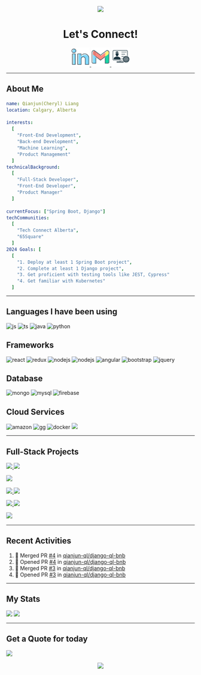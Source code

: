 <p align="center">
    <img src="https://capsule-render.vercel.app/api?type=waving&color=gradient&text=Hello!%20I%20am%20Qianjun%20Liang&fontSize=40&height=100&width=100&section=header" />
</p>


<h1 align="center">
  Let's Connect!
</h1>
<p align="center">
    <a href="https://www.linkedin.com/in/qianjun-liang">
  <img height="50" src="./public/social/linkedin.png"/>
    </a>
    <a href="mailto:qianjunliang.ql@gmail.com">
      <img height="50" src="./public/social/gmail.png"/>
</a>
        <a href="https://qianjun-ql.github.io/">
      <img height="50" src="./public/social/personalWebsite.jpg"/>
</a>
</p>

---

<h2>About Me</h2>

```yaml
name: Qianjun(Cheryl) Liang
location: Calgary, Alberta

interests:
  [
    "Front-End Development",
    "Back-end Development",
    "Machine Learning",
    "Product Management"
  ]
technicalBackground:
  [
    "Full-Stack Developer",
    "Front-End Developer",
    "Product Manager"
  ]
  
currentFocus: ["Spring Boot, Django"]
techCommunities:
  [
    "Tech Connect Alberta",
    "65Square"
  ]
2024 Goals: [
  [
    "1. Deploy at least 1 Spring Boot project",
    "2. Complete at least 1 Django project",
    "3. Get proficient with testing tools like JEST, Cypress"
    "4. Get familiar with Kubernetes"
  ]
```
---
<h2>Languages I have been using</h2>
<p align="left">
<img src="https://img.shields.io/badge/JavaScript-black?logo=javascript&logoColor=yellow" alt="js" height="25"/>
<img src="https://img.shields.io/badge/TypeScript-black?logo=typescript&logoColor=blue" alt="ts" height="25"/>
<img src="https://img.shields.io/badge/Java-black?logoColor=blue" alt="java" height="25"/>
<img src="https://img.shields.io/badge/Python-black?logo=python&logoColor=blue" alt="python"height="25"/>
</p>

<h2>Frameworks</h2>
<p align="left">
<img src="https://img.shields.io/badge/React-black?logo=react&logoColor=blue" alt="react" height="25"/>
<img src="https://img.shields.io/badge/Redux-black?logo=redux&logoColor=blue" alt="redux" height="25"/>
<img src="https://img.shields.io/badge/Nodejs-black?logo=nodedotjs&logoColor=green" alt="nodejs" height="25"/>
<img src="https://img.shields.io/badge/Spring%20Boot-black?logo=springboot&logoColor=green" alt="nodejs" height="25"/>
<img src="https://img.shields.io/badge/Angular-black?logo=angular&logoColor=orange" alt="angular" height="25"/>
<img src="https://img.shields.io/badge/Bootstrap-black?logo=bootstrap&logoColor=blue" alt="bootstrap" height="25"/>
<img src="https://img.shields.io/badge/jquery-black?logo=jquery&logoColor=blue" alt="jquery" height="25"/>
</p>

<h2>Database</h2>
<p align="left">
<img src="https://img.shields.io/badge/MongoDB-black?logo=mongodb&logoColor=green" alt="mongo" height="25"/>
<img src="https://img.shields.io/badge/MySQL-black?logo=mysql&logoColor=blue"  alt="mysql" height="25"/>
<img src="https://img.shields.io/badge/Firebase-black?logo=firebase&logoColor=yellow" alt="firebase" height="25"/>

</p>

<h2>Cloud Services</h2>
<p align="left">
<img src="https://img.shields.io/badge/AmazonS3-black?logo=amazons3&logoColor=orange" alt="amazon" height="25"/>
<img src="https://img.shields.io/badge/GoogleCloud-black?logo=googlecloud&logoColor=blue" alt="gg" height="25"/>
<img src="https://img.shields.io/badge/Docker-black?logo=docker&logoColor=blue" alt="docker" height="25"/>
<img src="https://img.shields.io/badge/GitLab-black?logo=gitlab&logoColor=orange" height="25"/>
</p>

---
<h2>Full-Stack Projects</h2>
<p>
    <a href="https://github.com/qianjun-ql/ecommerce-front">
  <img height="25" src="https://img.shields.io/badge/Next.js-Ecommerce%3A%20client%20side-blue"/>
    </a>
        <a href="https://github.com/qianjun-ql/ecommerce-admin">
  <img height="25" src="https://img.shields.io/badge/Next.js-Ecommerce%3A%20admin-blue"/>
    </a>
</p>
<p>
    <a href="https://github.com/qianjun-ql/library-management">
  <img height="25" src="https://img.shields.io/badge/React%2FNode.js-Library%20Management%20System-blue"/>
    </a>
</p>
<p>
    <a href="https://github.com/qianjun-ql/angular-blog-app">
  <img height="25" src="https://img.shields.io/badge/Angular-Blog%20App-blue"/>
    </a>
        <a href="https://github.com/qianjun-ql/angular-blog-admin">
  <img height="25" src="https://img.shields.io/badge/Angular-Blog%20Admin-blue"/>
    </a>
</p>
<p>
    <a href="https://github.com/qianjun-ql/react-qj-social">
  <img height="25" src="https://img.shields.io/badge/React-Social%20App%3A%20frontend-blue"/>
    </a>
        <a href="https://github.com/qianjun-ql/spring-qj-social">
  <img height="25" src="https://img.shields.io/badge/Spring-Social%20App%3A%20backend-blue"/>
    </a>
</p>
<p>
    <a href="https://github.com/qianjun-ql/doctor-appointment">
  <img height="25" src="https://img.shields.io/badge/React%2FNode.js-Appointment%20Management%20System-blue"/>
    </a>
</p>

---
<h2>Recent Activities</h2>


<!--START_SECTION:activity-->
1. 🎉 Merged PR [#4](https://github.com/qianjun-ql/django-ql-bnb/pull/4) in [qianjun-ql/django-ql-bnb](https://github.com/qianjun-ql/django-ql-bnb)
2. 💪 Opened PR [#4](https://github.com/qianjun-ql/django-ql-bnb/pull/4) in [qianjun-ql/django-ql-bnb](https://github.com/qianjun-ql/django-ql-bnb)
3. 🎉 Merged PR [#3](https://github.com/qianjun-ql/django-ql-bnb/pull/3) in [qianjun-ql/django-ql-bnb](https://github.com/qianjun-ql/django-ql-bnb)
4. 💪 Opened PR [#3](https://github.com/qianjun-ql/django-ql-bnb/pull/3) in [qianjun-ql/django-ql-bnb](https://github.com/qianjun-ql/django-ql-bnb)
<!--END_SECTION:activity-->

---
<h2>My Stats</h2>

  <img height=200 src="https://streak-stats.demolab.com/?user=qianjun-ql&theme=buefy" />

  <img width=510 src="https://github-readme-stats.vercel.app/api/top-langs/?username=qianjun-ql&hide=html&hide_border=true&layout=compact&langs_count=6&exclude_repo=qianjun-ql&text_color=000&icon_color=fff&bg_color=0,E0D2FF,FFD0B4,FFA2A2&theme=graywhite" />

---
<h2>Get a Quote for today</h2>
<img height=180 src="https://quotes-github-readme.vercel.app/api?type=horizontal&theme=dark" />


<p align="center">
        <img src="https://capsule-render.vercel.app/api?type=waving&color=gradient&height=100&width=100&section=footer" />
</p>

<!---
qianjun-ql/qianjun-ql is a ✨ special ✨ repository because i< img src="this file) appears on your GitHub profile.
You can click the Preview link to take a look at your changes.
--->
